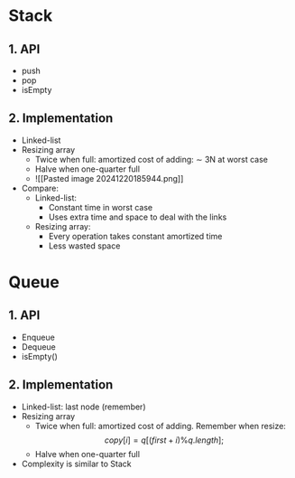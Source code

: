 # Stack

## 1. API
- push
- pop
- isEmpty
## 2. Implementation
- Linked-list
- Resizing array
	- Twice when full: amortized cost of adding: $\sim$ 3N at worst case
	- Halve when one-quarter full
	- ![[Pasted image 20241220185944.png]]
- Compare:
	- Linked-list: 
		- Constant time in worst case
		- Uses extra time and space to deal with the links
	- Resizing array:
		- Every operation takes constant amortized time
		- Less wasted space

# Queue

## 1. API
- Enqueue
- Dequeue
- isEmpty()

## 2. Implementation
- Linked-list: last node (remember)
- Resizing array
	- Twice when full: amortized cost of adding. Remember when resize:
		$$
		copy[i] = q[(first + i) \% q.length];
		$$
	- Halve when one-quarter full
- Complexity is similar to Stack

